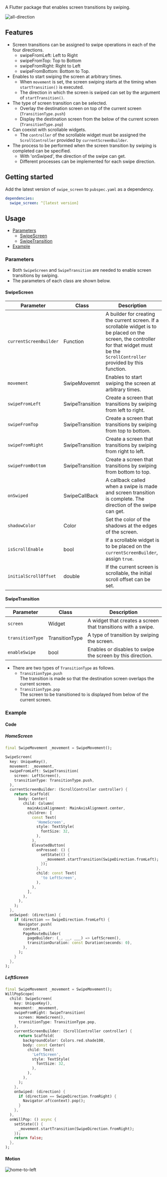 A Flutter package that enables screen transitions by swiping.

![all-direction](https://user-images.githubusercontent.com/96510219/208082082-9c26405b-94ca-45b6-bc8a-337852a01617.gif)

## Features

- Screen transitions can be assigned to swipe operations in each of the four directions.
  - swipeFromLeft: Left to Right
  - swipeFromTop: Top to Bottom
  - swipeFromRight: Right to Left
  - swipeFromBottom: Bottom to Top.
- Enables to start swiping the screen at arbitrary times.
  - When `movement` is set, the screen swiping starts at the timing when `startTransition()` is executed.
  - The direction in which the screen is swiped can set by the argument of `startTransition()`.
- The type of screen transition can be selected.
  - Overlay the destination screen on top of the current screen (`TransitionType.push`)
  - Display the destination screen from the below of the current screen (`TransitionType.pop`)
- Can coexist with scrollable widgets.
  - The `controller` of the scrollable widget must be assigned the `ScrollController` provided by `currentScreenBuilder`.
- The process to be performed when the screen transition by swiping is completed can be specified.
  - With 'onSwiped', the direction of the swipe can get.
  - Different processes can be implemented for each swipe direction.

## Getting started

Add the latest version of `swipe_screen` to `pubspec.yaml` as a dependency.

```yaml
dependencies:
  swipe_screen: ^[latest version]
```

## Usage

- [Parameters](#parameters)
  - [SwipeScreen](#swipescreen)
  - [SwipeTransition](#swipetransition)
- [Example](#example)

### Parameters

- Both `SwipeScreen` and `SwipeTransition` are needed to enable screen transitions by swiping.
- The parameters of each class are shown below.

#### SwipeScreen

| Parameter | Class | Description |
|-|-|-|
| `currentScreenBuilder` | Function | A builder for creating the current screen. If a scrollable widget is to be placed on the screen, the controller for that widget must be the `ScrollController` provided by this function. |
| `movement` | SwipeMovemnt | Enables to start swiping the screen at arbitrary times. |
| `swipeFromLeft` | SwipeTransition | Create a screen that transitions by swiping from left to right. |
| `swipeFromTop` | SwipeTransition | Create a screen that transitions by swiping from top to bottom. |
| `swipeFromRight` | SwipeTransition | Create a screen that transitions by swiping from right to left. |
| `swipeFromBottom` | SwipeTransition | Create a screen that transitions by swiping from bottom to top. |
| `onSwiped` | SwipeCallBack | A callback called when a swipe is made and screen transition is complete. The direction of the swipe can get. |
| `shadowColor`| Color | Set the color of the shadows at the edges of the screen. |
| `isScrollEnable` | bool | If a scrollable widget is to be placed on the `currentScreenBuilder`, assign `true`. |
| `initialScrollOffset` | double | If the current screen is scrollable, the initial scroll offset can be set. |

#### SwipeTransition

| Parameter | Class | Description |
|-|-|-|
| `screen` | Widget | A widget that creates a screen that transitions with a swipe. |
| `transitionType` | TransitionType | A type of transition by swiping the screen. |
| `enableSwipe` | bool | Enables or disables to swipe the screen by this direction. |

- There are two types of `TransitionType` as follows.
  - `TransitionType.push`   
    The transition is made so that the destination screen overlaps the current screen.
  - `TransitionType.pop`   
    The screen to be transitioned to is displayed from below of the current screen.

### Example

#### Code

##### HomeScreen

```dart
final SwipeMovement _movement = SwipeMovement();

SwipeScreen(
  key: UniqueKey(),
  movement: _movement,
  swipeFromLeft: SwipeTransition(
    screen: LeftScreen(),
    transitionType: TransitionType.push,
  ),
  currentScreenBuilder: (ScrollController controller) {
    return Scaffold(
      body: Center(
        child: Column(
          mainAxisAlignment: MainAxisAlignment.center,
          children: [
            const Text(
              'HomeScreen',
              style: TextStyle(
                fontSize: 32,
              ),
            ),
            ElevatedButton(
              onPressed: () {
                setState(() {
                  _movement.startTransition(SwipeDirection.fromLeft);
                });
              },
              child: const Text(
                'to LeftScreen',
              ),
            ),
          ],
        ),
      ),
    );
  },
  onSwiped: (direction) {
    if (direction == SwipeDirection.fromLeft) {
      Navigator.push(
        context,
        PageRouteBuilder(
          pageBuilder: (_, __, ___) => LeftScreen(),
          transitionDuration: const Duration(seconds: 0),
        ),
      );
    }
  },
);
```

##### LeftScreen

```dart
final SwipeMovement _movement = SwipeMovement();
WillPopScope(
  child: SwipeScreen(
    key: UniqueKey(),
    movement: _movement,
    swipeFromRight: SwipeTransition(
      screen: HomeScreen(),
      transitionType: TransitionType.pop,
    ),
    currentScreenBuilder: (ScrollController controller) {
      return Scaffold(
        backgroundColor: Colors.red.shade100,
        body: const Center(
          child: Text(
            'LeftScreen',
            style: TextStyle(
              fontSize: 32,
            ),
          ),
        ),
      );
    },
    onSwiped: (direction) {
      if (direction == SwipeDirection.fromRight) {
        Navigator.of(context).pop();
      }
    },
  ),
  onWillPop: () async {
    setState(() {
      _movement.startTransition(SwipeDirection.fromRight);
    });
    return false;
  },
);
```

#### Motion

![home-to-left](https://user-images.githubusercontent.com/96510219/231736042-87472f8b-095a-4215-87ee-165d0cfabf5a.gif)
